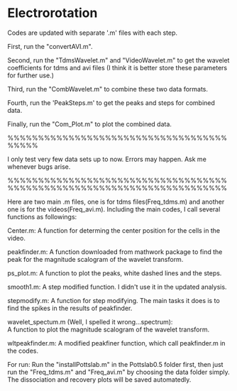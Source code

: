 # Electrorotation
Codes are updated with separate '.m' files with each step.

First, run the "convertAVI.m".

Second, run the "TdmsWavelet.m" and "VideoWavelet.m" to get the wavelet coefficients for tdms and avi files (I think it is better store these parameters for further use.)
 
Third, run the "CombWavelet.m" to combine these two data formats. 

Fourth, run the 'PeakSteps.m' to get the peaks and steps for combined data.

Finally, run the "Com_Plot.m" to plot the combined data. 


%%%%%%%%%%%%%%%%%%%%%%%%%%%%%%%%%%%%%%%%%

I only test very few data sets up to now. Errors may happen. Ask me whenever bugs arise.



%%%%%%%%%%%%%%%%%%%%%%%%%%%%%%%%%%%%%%%%%%%%%%%%%%%%%%%%%%%%%%%%%%%%%%%%

Here are two main .m files, one is for tdms files(Freq_tdms.m) and another one is for the videos(Freq_avi.m).
Including the main codes, I call several functions as followings:

Center.m:
A function for determing the center position for the cells in the video. 

peakfinder.m: 
A function downloaded from mathwork package to find the peak for the magnitude scalogram of the wavelet transform.

ps_plot.m:
A function to plot the peaks, white dashed lines and the steps.

smooth1.m: 
A step modified function. I didn't use it in the updated analysis.

stepmodify.m:
A function for step modifying. The main tasks it does is to find the spikes in the results of peakfinder. 

wavelet_spectum.m (Well, I spelled it wrong...spectrum):  
A function to plot the magnitude scalogram of the wavelet transform.

wltpeakfinder.m:
A modified peakfiner function, which call peakfinder.m in the codes. 

For run:
Run the "installPottslab.m" in the Pottslab0.5 folder first, then just run the "Freq_tdms.m" and "Freq_avi.m" by choosing the data folder simply. The dissociation and recovery plots will be saved automatedly.  
